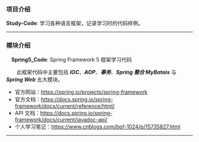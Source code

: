 ### 项目介绍

**Study-Code**: 学习各种语言框架，记录学习时的代码样例。

<hr/>

### 模块介绍

&emsp;**Spring5_Code**: Spring Framework 5 框架学习代码

&emsp;&emsp;此框架代码中主要包括 ***IOC***、***AOP***、***事务***、***Spring 整合 MyBatais*** 与 ***Spring Web*** 五大模块。

+ 官方网站：https://spring.io/projects/spring-framework
+ 官方文档：https://docs.spring.io/spring-framework/docs/current/reference/html/
+ API 文档：https://docs.spring.io/spring-framework/docs/current/javadoc-api/
+ 个人学习笔记：https://www.cnblogs.com/bpf-1024/p/15735827.html

<hr/>